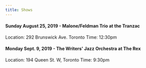 ```yaml
---
title: Shows
---
```


#### Sunday August 25, 2019 - Malone/Feldman Trio at the Tranzac
Location: 292 Brunswick Ave. Toronto
Time: 12:30pm

#### Monday Sept. 9, 2019 - The Writers' Jazz Orchestra at The Rex
Location: 194 Queen St. W, Toronto
Time: 9:30pm


